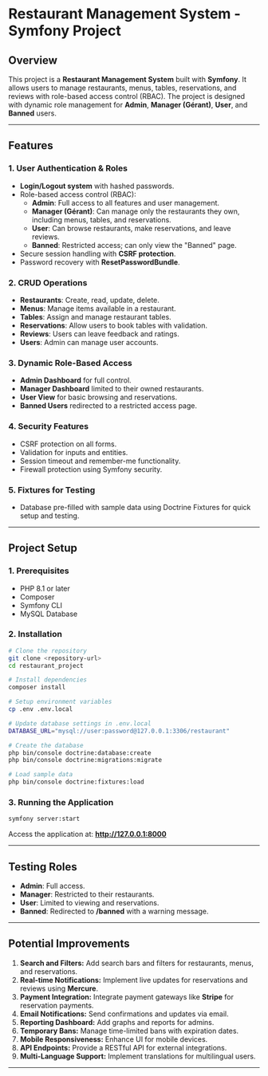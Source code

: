 # Restaurant Management System - Symfony Project

## **Overview**
This project is a **Restaurant Management System** built with **Symfony**. It allows users to manage restaurants, menus, tables, reservations, and reviews with role-based access control (RBAC). The project is designed with dynamic role management for **Admin**, **Manager (Gérant)**, **User**, and **Banned** users.

---

## **Features**

### **1. User Authentication & Roles**
- **Login/Logout system** with hashed passwords.
- Role-based access control (RBAC):
  - **Admin**: Full access to all features and user management.
  - **Manager (Gérant)**: Can manage only the restaurants they own, including menus, tables, and reservations.
  - **User**: Can browse restaurants, make reservations, and leave reviews.
  - **Banned**: Restricted access; can only view the "Banned" page.
- Secure session handling with **CSRF protection**.
- Password recovery with **ResetPasswordBundle**.

### **2. CRUD Operations**
- **Restaurants**: Create, read, update, delete.
- **Menus**: Manage items available in a restaurant.
- **Tables**: Assign and manage restaurant tables.
- **Reservations**: Allow users to book tables with validation.
- **Reviews**: Users can leave feedback and ratings.
- **Users**: Admin can manage user accounts.

### **3. Dynamic Role-Based Access**
- **Admin Dashboard** for full control.
- **Manager Dashboard** limited to their owned restaurants.
- **User View** for basic browsing and reservations.
- **Banned Users** redirected to a restricted access page.

### **4. Security Features**
- CSRF protection on all forms.
- Validation for inputs and entities.
- Session timeout and remember-me functionality.
- Firewall protection using Symfony security.

### **5. Fixtures for Testing**
- Database pre-filled with sample data using Doctrine Fixtures for quick setup and testing.

---

## **Project Setup**

### **1. Prerequisites**
- PHP 8.1 or later
- Composer
- Symfony CLI
- MySQL Database

### **2. Installation**
```bash
# Clone the repository
git clone <repository-url>
cd restaurant_project

# Install dependencies
composer install

# Setup environment variables
cp .env .env.local

# Update database settings in .env.local
DATABASE_URL="mysql://user:password@127.0.0.1:3306/restaurant"

# Create the database
php bin/console doctrine:database:create
php bin/console doctrine:migrations:migrate

# Load sample data
php bin/console doctrine:fixtures:load
```

### **3. Running the Application**
```bash
symfony server:start
```
Access the application at: **http://127.0.0.1:8000**

---

## **Testing Roles**
- **Admin**: Full access.
- **Manager**: Restricted to their restaurants.
- **User**: Limited to viewing and reservations.
- **Banned**: Redirected to **/banned** with a warning message.

---

## **Potential Improvements**
1. **Search and Filters:** Add search bars and filters for restaurants, menus, and reservations.
2. **Real-time Notifications:** Implement live updates for reservations and reviews using **Mercure**.
3. **Payment Integration:** Integrate payment gateways like **Stripe** for reservation payments.
4. **Email Notifications:** Send confirmations and updates via email.
5. **Reporting Dashboard:** Add graphs and reports for admins.
6. **Temporary Bans:** Manage time-limited bans with expiration dates.
7. **Mobile Responsiveness:** Enhance UI for mobile devices.
8. **API Endpoints:** Provide a RESTful API for external integrations.
9. **Multi-Language Support:** Implement translations for multilingual users.

---

